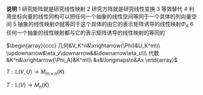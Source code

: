**说明**
1 研究矩阵就是研究线性映射
2 研究方阵就是研究线性变换
3 等效替代
4 利用坐标向量的线性同构可以把任何一个抽象的线性空间等同于一个具体的列向量空间
5 抽象的线性映射$\Phi$就等同于这个具体的由它的表示矩阵诱导的线性映射$\Phi_A$
6 任何一个抽象的线性映射都与它的表示矩阵诱导的线性映射的等同的

$\begin{array}{ccc}
几何&V_K^n&\xrightarrow{\Phi}&U_K^m\\\ 
\updownarrow&\eta_v\downarrow&&\downarrow\eta_u\\\ 
代数&K^n&\xrightarrow{\Phi_A}&K^m\\\ 
&x&\longmapsto&Ax
\end{array}$

$T:\mathbb{L}(V,U)\to M_{m\times n}(K)$

$T:\mathbb{L}(V)\to M_{n}(K)$